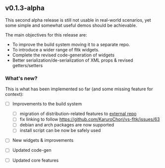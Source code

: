 ## v0.1.3-alpha

This second alpha release is still not usable in real-world scenarios, yet some simple and somewhat useful demos should be achievable.

The main objectives for this release are:

- To improve the build system moving it to a separate repo.
- To introduce a wider range of fltk widgets.
- Complete the revised code-generation of widgets
- Better serialization/de-serialization of XML props & revised getters/setters

### What's new?

This is what has been implemented so far (and some missing feature for context):

- [ ] Improvements to the build system

  - [ ] migration of distribution-related features to [external repo]()
  - [ ] fix linking to follow https://github.com/KaruroChori/vs-fltk/issues/63
  - [ ] debian and arch packages are now supported
  - [ ] install script can be now be safely used

- [ ] New widgets & improvements

- [ ] Updated code-gen

- [ ] Updated core features
